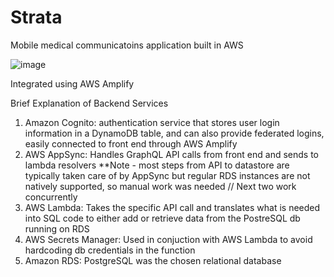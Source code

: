 # Strata
Mobile medical communicatoins application built in AWS

![image](https://user-images.githubusercontent.com/98776682/219730153-426e1d3f-cd12-4270-9897-8d094c6421bc.png)

Integrated using AWS Amplify

Brief Explanation of Backend Services
1. Amazon Cognito: authentication service that stores user login information in a DynamoDB table, and can also provide federated logins, easily connected to front end through AWS Amplify
2. AWS AppSync: Handles GraphQL API calls from front end and sends to lambda resolvers **Note - most steps from API to datastore are typically taken care of by AppSync but regular RDS instances are not natively supported, so manual work was needed
// Next two work concurrently
3. AWS Lambda: Takes the specific API call and translates what is needed into SQL code to either add or retrieve data from the PostreSQL db running on RDS
4. AWS Secrets Manager: Used in conjuction with AWS Lambda to avoid hardcoding db credentials in the function
5. Amazon RDS: PostgreSQL was the chosen relational database
